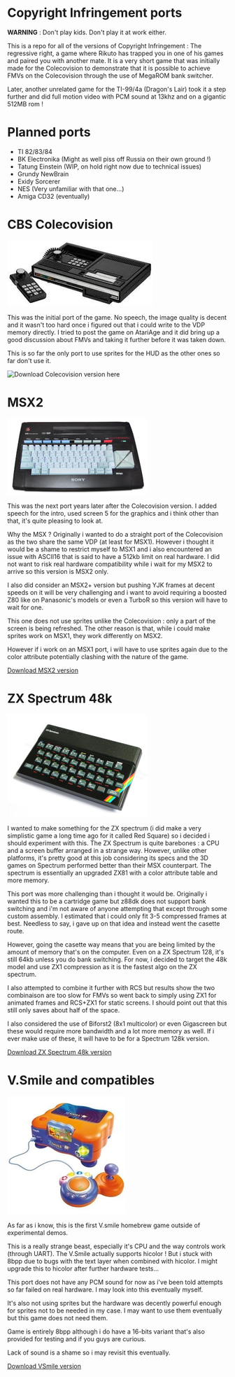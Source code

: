 Copyright Infringement  ports
==========================================
**WARNING** : Don't play kids. Don't play it at work either.

This is a repo for all of the versions of Copyright Infringement : The regressive right,
a game where Rikuto has trapped you in one of his games and paired you with another mate.
It is a very short game that was initially made for the Colecovision to demonstrate that it is possible
to achieve FMVs on the Colecovision through the use of MegaROM bank switcher.

Later, another unrelated game for the TI-99/4a (Dragon's Lair) took it a step further
and did full motion video with PCM sound at 13khz and on a gigantic 512MB rom !

Planned ports
=============

- TI 82/83/84
- BK Electronika (Might as well piss off Russia on their own ground !)
- Tatung Einstein (WIP, on hold right now due to technical issues)
- Grundy NewBrain
- Exidy Sorcerer
- NES (Very unfamiliar with that one...)
- Amiga CD32 (eventually)


CBS Colecovision
=================

![](https://github.com/gameblabla/copyright_infringement_ports/raw/simp/img/cbs.jpg)

This was the initial port of the game.
No speech, the image quality is decent and it wasn't too hard once i figured out that i could write to the VDP memory directly.
I tried to post the game on AtariAge and it did bring up a good discussion about FMVs and taking it further before it was taken down.

This is so far the only port to use sprites for the HUD as the other ones so far don't use it.

![Download Colecovision version here](https://github.com/gameblabla/copyright_infringement/raw/master/game_buk.rom)

MSX2
====

![](https://github.com/gameblabla/copyright_infringement_ports/raw/simp/img/msx.jpg)

This was the next port years later after the Colecovision version.
I added speech for the intro, used screen 5 for the graphics and i think other than that, it's quite pleasing to look at.

Why the MSX ? Originally i wanted to do a straight port of the Colecovision as the two share the same VDP (at least for MSX1).
However i thought it would be a shame to restrict myself to MSX1 and i also encountered an issue with ASCII16 that is said to have a 512kb limit on real hardware.
I did not want to risk real hardware compatibility while i wait for my MSX2 to arrive so this version is MSX2 only.

I also did consider an MSX2+ version but pushing YJK frames at decent speeds on it will be very challenging
and i want to avoid requiring a boosted Z80 like on Panasonic's models or even a TurboR
so this version will have to wait for one.

This one does not use sprites unlike the Colecovision : only a part of the screen is being refreshed.
The other reason is that, while i could make sprites work on MSX1, they work differently on MSX2.

However if i work on an MSX1 port, i will have to use sprites again due to the color attribute potentially
clashing with the nature of the game.

[Download MSX2 version](https://github.com/gameblabla/copyright_infrigement_msx/releases/tag/1.0)


ZX Spectrum 48k
===============

![](https://github.com/gameblabla/copyright_infringement_ports/raw/simp/img/spectrum.jpg)

I wanted to make something for the ZX spectrum (i did make a very simplistic game a long time ago for it called Red Square) so i decided i should experiment with this.
The ZX Spectrum is quite barebones : a CPU and a screen buffer arranged in a strange way.
However, unlike other platforms, it's pretty good at this job considering its specs and the 3D games on Spectrum performed better than their MSX counterpart.
The spectrum is essentially an upgraded ZX81 with a color attribute table and more memory.

This port was more challenging than i thought it would be.
Originally i wanted this to be a cartridge game but z88dk does not support bank switching and i'm not aware of anyone attempting that
except through some custom assembly. I estimated that i could only fit 3-5 compressed frames at best.
Needless to say, i gave up on that idea and instead went the casette route.

However, going the casette way means that you are being limited by the amount of memory that's on the computer.
Even on a ZX Spectrum 128, it's still 64kb unless you do bank switching.
For now, i decided to target the 48k model and use ZX1 compression as it is the fastest algo on the ZX spectrum.

I also attempted to combine it further with RCS but results show the two combinaison are too slow for FMVs
so went back to simply using ZX1 for animated frames and RCS+ZX1 for static screens.
I should point out that this still only saves about half of the space.

I also considered the use of Biforst2 (8x1 multicolor) or even Gigascreen but these would require more bandwidth and a lot more memory as well.
If i ever make use of these, it will have to be for a Spectrum 128k version.

[Download ZX Spectrum 48k version](https://github.com/gameblabla/copyright_infringement_ports/releases/tag/1.0)


V.Smile and compatibles
=======================

![](https://github.com/gameblabla/copyright_infringement_ports/raw/simp/img/vsmile.jpg)

As far as i know, this is the first V.smile homebrew game outside of experimental demos.

This is a really strange beast, especially it's CPU and the way controls work (through UART).
The V.Smile actually supports hicolor ! But i stuck with 8bpp due to bugs with the text layer when combined with hicolor.
I might upgrade this to hicolor after further hardware tests...

This port does not have any PCM sound for now as i've been told attempts so far failed on real hardware.
I may look into this eventually myself.

It's also not using sprites but the hardware was decently powerful enough for sprites not to be needed in my case.
I may want to use them eventually but this game does not need them.

Game is entirely 8bpp although i do have a 16-bits variant that's also provided for testing and if you guys are curious.

Lack of sound is a shame so i may revisit this eventually.

[Download VSmile version](https://github.com/gameblabla/copyright_infringement_ports/releases/tag/1.0-vsmile)
